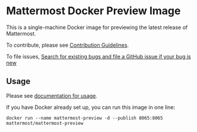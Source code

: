 # Mattermost Docker Preview Image

This is a single-machine Docker image for previewing the latest release of Mattermost.

To contribute, please see [Contribution Guidelines](https://docs.mattermost.com/developer/contribution-guide.html).

To file issues, [Search for existing bugs and file a GitHub issue if your bug is new](https://www.mattermost.org/filing-issues/)

## Usage

Please see [documentation for usage](http://docs.mattermost.com/install/docker-local-machine.html). 

If you have Docker already set up, you can run this image in one line: 

```
docker run --name mattermost-preview -d --publish 8065:8065 mattermost/mattermost-preview
```
